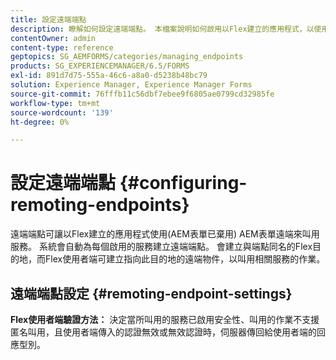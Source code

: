 ```yaml
---
title: 設定遠端端點
description: 瞭解如何設定遠端端點。 本檔案說明如何啟用以Flex建立的應用程式，以使用AEM表單遠端功能來叫用服務。
contentOwner: admin
content-type: reference
geptopics: SG_AEMFORMS/categories/managing_endpoints
products: SG_EXPERIENCEMANAGER/6.5/FORMS
exl-id: 891d7d75-555a-46c6-a8a0-d5238b48bc79
solution: Experience Manager, Experience Manager Forms
source-git-commit: 76fffb11c56dbf7ebee9f6805ae0799cd32985fe
workflow-type: tm+mt
source-wordcount: '139'
ht-degree: 0%

---
```


# 設定遠端端點 {#configuring-remoting-endpoints}

遠端端點可讓以Flex建立的應用程式使用(AEM表單已棄用) AEM表單遠端來叫用服務。 系統會自動為每個啟用的服務建立遠端端點。 會建立與端點同名的Flex目的地，而Flex使用者端可建立指向此目的地的遠端物件，以叫用相關服務的作業。

## 遠端端點設定 {#remoting-endpoint-settings}

**Flex使用者端驗證方法：** 決定當所叫用的服務已啟用安全性、叫用的作業不支援匿名叫用，且使用者端傳入的認證無效或無效認證時，伺服器傳回給使用者端的回應型別。
